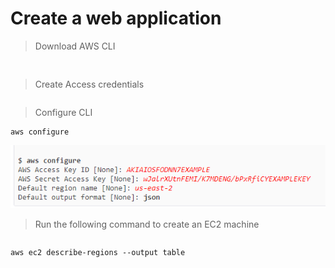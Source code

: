 # Create a web application


> Download AWS CLI
```


```


> Create Access credentials
```

```

> Configure CLI
```
aws configure
```
![AWS Configure](aws-configure.png)

> Run the following command to create an EC2 machine
```

```

> 
```
aws ec2 describe-regions --output table
```

